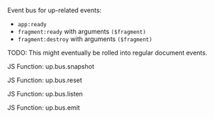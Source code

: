 Event bus for up-related events:
  
- `app:ready`
- `fragment:ready` with arguments `($fragment)`
- `fragment:destroy` with arguments `($fragment)`
  
TODO: This might eventually be rolled into regular document events.
  

JS Function: up.bus.snapshot

JS Function: up.bus.reset

JS Function: up.bus.listen

JS Function: up.bus.emit
